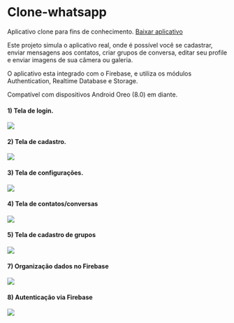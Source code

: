 # Clone-whatsapp

Aplicativo clone para fins de conhecimento. [Baixar aplicativo](cloneWhatsapp.apk)

Este projeto simula o aplicativo real, onde é possível você se cadastrar, enviar mensagens aos contatos, criar grupos de conversa, editar seu profile e enviar imagens de sua câmera ou galeria.

O aplicativo esta integrado com o Firebase, e utiliza os módulos Authentication, Realtime Database e Storage.

Compatível com dispositivos Android Oreo (8.0) em diante.


#### 1) Tela de login.

![](app/imagens/wtsLogin.png)

#### 2) Tela de cadastro.

![](app/imagens/wtsCadastro.png)

#### 3) Tela de configurações.

![](app/imagens/wtsConfiguracoes.png)

#### 4) Tela de contatos/conversas

![](app/imagens/wtsContatos.png)

#### 5) Tela de cadastro de grupos

![](app/imagens/wtsGrupos.png)

#### 7) Organização dados no Firebase

![](app/imagens/wtsFirebase1.png)

#### 8) Autenticação via Firebase

![](app/imagens/wtsFirebase2.png)
